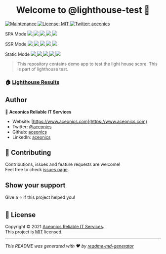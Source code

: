 <h1 align="center">Welcome to @lighthouse-test 👋</h1>
<p>
  <a href="https://github.com/lighthouse-test/nuxt/graphs/commit-activity" target="_blank">
    <img alt="Maintenance" src="https://img.shields.io/badge/Maintained%3F-yes-green.svg" />
  </a>
  <a href="https://github.com/lighthouse-test/nuxt/blob/main/LICENSE" target="_blank">
    <img alt="License: MIT" src="https://img.shields.io/github/license/@lighthouse-test/nuxt" />
  </a>
  <a href="https://twitter.com/aceonics" target="_blank">
    <img alt="Twitter: aceonics" src="https://img.shields.io/twitter/follow/aceonics.svg?style=social" />
  </a>
</p>

<p>
  SPA Mode
  <a href="https://lighthouse-test.github.io/nuxt/spa/_lighthouse/_.report.html">
    <img src="https://lighthouse-test.github.io/nuxt/spa/_lighthouse/_.performance.svg" />
    <img src="https://lighthouse-test.github.io/nuxt/spa/_lighthouse/_.accessibility.svg" />
    <img src="https://lighthouse-test.github.io/nuxt/spa/_lighthouse/_.best-practices.svg" />
    <img src="https://lighthouse-test.github.io/nuxt/spa/_lighthouse/_.seo.svg" />
    <img src="https://lighthouse-test.github.io/nuxt/spa/_lighthouse/_.pwa.svg" />
  </a>
</p>

<p>
  SSR Mode
  <a href="https://lighthouse-test.github.io/nuxt/ssr/_lighthouse/_.report.html">
    <img src="https://lighthouse-test.github.io/nuxt/ssr/_lighthouse/_.performance.svg" />
    <img src="https://lighthouse-test.github.io/nuxt/ssr/_lighthouse/_.accessibility.svg" />
    <img src="https://lighthouse-test.github.io/nuxt/ssr/_lighthouse/_.best-practices.svg" />
    <img src="https://lighthouse-test.github.io/nuxt/ssr/_lighthouse/_.seo.svg" />
    <img src="https://lighthouse-test.github.io/nuxt/ssr/_lighthouse/_.pwa.svg" />
  </a>
</p>

<p>
  Static Mode
  <a href="https://lighthouse-test.github.io/nuxt/static/_lighthouse/_.report.html">
    <img src="https://lighthouse-test.github.io/nuxt/static/_lighthouse/_.performance.svg" />
    <img src="https://lighthouse-test.github.io/nuxt/static/_lighthouse/_.accessibility.svg" />
    <img src="https://lighthouse-test.github.io/nuxt/static/_lighthouse/_.best-practices.svg" />
    <img src="https://lighthouse-test.github.io/nuxt/static/_lighthouse/_.seo.svg" />
    <img src="https://lighthouse-test.github.io/nuxt/static/_lighthouse/_.pwa.svg" />
  </a>
</p>

> This repository contains demo app to test the light house score. This is part of lighthouse test.

### 🏠 [Lighthouse Results](https://lighthouse-test.github.io)

## Author

👤 **Aceonics Reliable IT Services**

- Website: [https://www.aceonics.com](https://www.aceonics.com)
- Twitter: [@aceonics](https://twitter.com/aceonics)
- Github: [aceonics](https://github.com/aceonics)
- LinkedIn: [aceonics](https://linkedin.com/company/aceonics)

## 🤝 Contributing

Contributions, issues and feature requests are welcome!<br />Feel free to check [issues page](https://github.com/lighthouse-test/lighthouse.github.io/issues).

## Show your support

Give a ⭐️ if this project helped you!

## 📝 License

Copyright © 2021 [Aceonics Reliable IT Services](https://www.aceonics.com).<br />
This project is [MIT](https://github.com/lighthouse-test/nuxt/blob/master/LICENSE) licensed.

---

_This README was generated with ❤️ by [readme-md-generator](https://github.com/kefranabg/readme-md-generator)_

